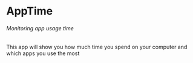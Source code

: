 # AppTime
###### Monitoring app usage time

This app will show you how much time you spend on your computer
and which apps you use the most
